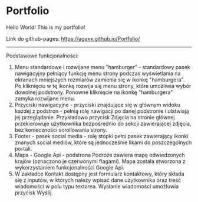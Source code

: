 # Portfolio
Hello World! This is my portfolio!

Link do github-pages: https://agaxx.github.io/Portfolio/

--------------------------------------------------------------------------------------------

Podstawowe funkcjonalności:

1. Menu standardowe i rozwijane menu "hamburger" - standardowy pasek nawigacyjny pełniący funkcję menu strony podczas wyświetlania na ekranach mniejszych rozmiarów zamienia się w ikonkę "hamburgera". Po kliknięciu w tę ikonkę rozwija się menu strony, które umożliwia wybór dowolnej podstrony. Ponowne kliknięcie na ikonkę "hamburgera" zamyka rozwijane menu.
2. Przyciski nawigacyjne - przyciski znajdujące się w głównym widoku każdej z podstron - pełnią rolę nawigacji po danej podstronie i ułatwiają jej przeglądanie. Przykładowo przycisk Zdjęcia na stronie głównej przekierowuje użytkownika bezpośrednio do sekcji zawierającej zdjęcia, bez konieczności scrollowania strony.
3. Footer - pasek social media - rolę stopki pełni pasek zawierający ikonki znanych social mediów, które są jednocześnie likami do poszczególnych portali.
4. Mapa - Google Api - podstrona Podróże zawiera mapę odwiedzonych krajów (oznaczono je czerwonymi flagami). Mapa została stworzona z wykorzystaniem funkcjonalności Google Api.
5. W zakładce Kontakt dostępny jest formularz kontaktowy, który składa się z inputów, w których należy wpisać dane użytkownika oraz treść wiadomości w polu typu textarea. Wysłanie wiadomości umożluwia przycisk Wyślij.

